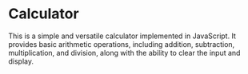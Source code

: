 # Calculator
This is a simple and versatile calculator implemented in JavaScript. It provides basic arithmetic operations, including addition, subtraction, multiplication, and division, along with the ability to clear the input and display.
